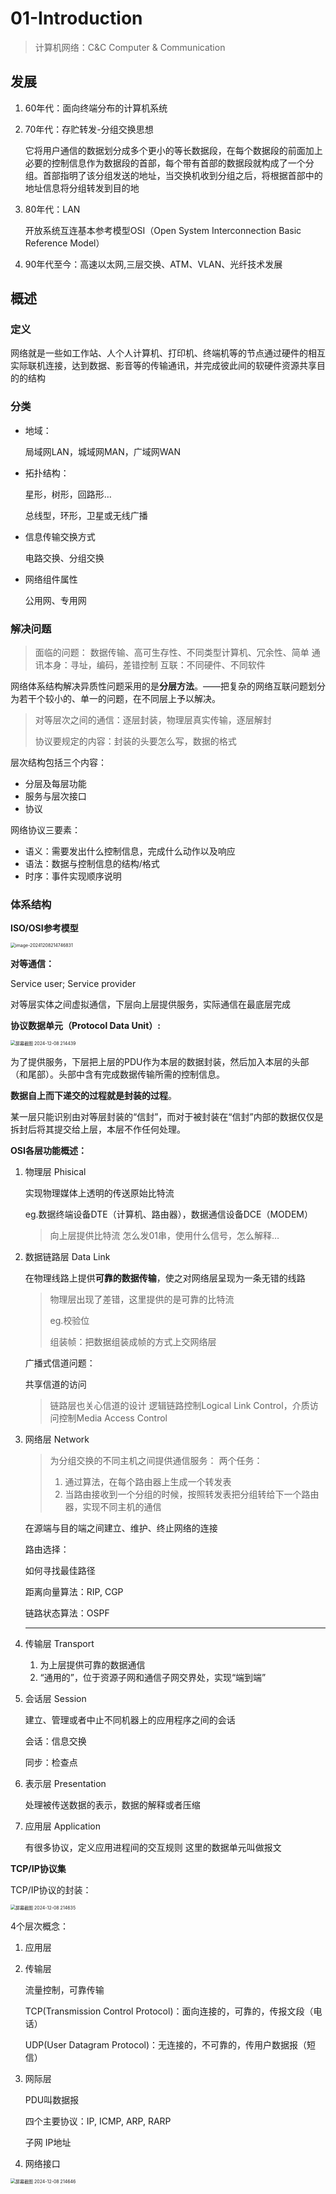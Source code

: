 # 01-Introduction

> 计算机网络：C&C Computer & Communication

## 发展

1. 60年代：面向终端分布的计算机系统

2. 70年代：存贮转发-分组交换思想

   它将用户通信的数据划分成多个更小的等长数据段，在每个数据段的前面加上必要的控制信息作为数据段的首部，每个带有首部的数据段就构成了一个分组。首部指明了该分组发送的地址，当交换机收到分组之后，将根据首部中的地址信息将分组转发到目的地

3. 80年代：LAN

   开放系统互连基本参考模型OSI（Open System Interconnection Basic Reference Model）

4. 90年代至今：高速以太网,三层交换、ATM、VLAN、光纤技术发展

## 概述

### 定义

网络就是一些如工作站、人个人计算机、打印机、终端机等的节点通过硬件的相互实际联机连接，达到数据、影音等的传输通讯，并完成彼此间的软硬件资源共享目的的结构

### 分类

- 地域：

  局域网LAN，城域网MAN，广域网WAN

- 拓扑结构：

  星形，树形，回路形…

  总线型，环形，卫星或无线广播

- 信息传输交换方式

  电路交换、分组交换

- 网络组件属性

  公用网、专用网

### 解决问题

> 面临的问题： 数据传输、高可生存性、不同类型计算机、冗余性、简单 通讯本身：寻址，编码，差错控制 互联：不同硬件、不同软件

网络体系结构解决异质性问题采用的是**分层方法**。——把复杂的网络互联问题划分为若干个较小的、单一的问题，在不同层上予以解决。

> 对等层次之间的通信：逐层封装，物理层真实传输，逐层解封 
>
> 协议要规定的内容：封装的头要怎么写，数据的格式

层次结构包括三个内容：

- 分层及每层功能
- 服务与层次接口
- 协议

网络协议三要素：

- 语义：需要发出什么控制信息，完成什么动作以及响应
- 语法：数据与控制信息的结构/格式
- 时序：事件实现顺序说明

### 体系结构

**ISO/OSI参考模型**

<img src="01-Introduction.assets/image-20241208214746831.png" alt="image-20241208214746831" style="zoom:50%;" />

**对等通信：**

Service user; Service provider

对等层实体之间虚拟通信，下层向上层提供服务，实际通信在最底层完成

**协议数据单元（Protocol Data Unit）:**

<img src="01-Introduction.assets/屏幕截图 2024-12-08 214439.png" alt="屏幕截图 2024-12-08 214439" style="zoom:50%;" />

为了提供服务，下层把上层的PDU作为本层的数据封装，然后加入本层的头部（和尾部）。头部中含有完成数据传输所需的控制信息。

**数据自上而下递交的过程就是封装的过程**。

某一层只能识别由对等层封装的“信封”，而对于被封装在“信封”内部的数据仅仅是拆封后将其提交给上层，本层不作任何处理。

**OSI各层功能概述：**

1. 物理层 Phisical

   实现物理媒体上透明的传送原始比特流

   eg.数据终端设备DTE（计算机、路由器），数据通信设备DCE（MODEM）

   > 向上层提供比特流 怎么发01串，使用什么信号，怎么解释…

2. 数据链路层 Data Link

   在物理线路上提供**可靠的数据传输**，使之对网络层呈现为一条无错的线路

   > 物理层出现了差错，这里提供的是可靠的比特流
   >
   > eg.校验位 
   >
   > 组装帧：把数据组装成帧的方式上交网络层

   广播式信道问题：

   共享信道的访问

   > 链路层也关心信道的设计 逻辑链路控制Logical Link Control，介质访问控制Media Access Control

3. 网络层 Network

   > 为分组交换的不同主机之间提供通信服务： 两个任务：
   >
   > 1. 通过算法，在每个路由器上生成一个转发表
   > 2. 当路由接收到一个分组的时候，按照转发表把分组转给下一个路由器，实现不同主机的通信

   在源端与目的端之间建立、维护、终止网络的连接

   路由选择：

   如何寻找最佳路径

   距离向量算法：RIP, CGP

   链路状态算法：OSPF

   ------

4. 传输层 Transport

   1. 为上层提供可靠的数据通信
   2. “通用的”，位于资源子网和通信子网交界处，实现“端到端”

5. 会话层 Session

   建立、管理或者中止不同机器上的应用程序之间的会话

   会话：信息交换

   同步：检查点

6. 表示层 Presentation

   处理被传送数据的表示，数据的解释或者压缩

7. 应用层 Application

   有很多协议，定义应用进程间的交互规则 这里的数据单元叫做报文

**TCP/IP协议集**

TCP/IP协议的封装：

<img src="01-Introduction.assets/屏幕截图 2024-12-08 214635.png" alt="屏幕截图 2024-12-08 214635" style="zoom:50%;" />

4个层次概念：

1. 应用层

2. 传输层

   流量控制，可靠传输

   TCP(Transmission Control Protocol)：面向连接的，可靠的，传报文段（电话）

   UDP(User Datagram Protocol)：无连接的，不可靠的，传用户数据报（短信）

3. 网际层

   PDU叫数据报

   四个主要协议：IP, ICMP, ARP, RARP

   子网  IP地址

4. 网络接口

<img src="01-Introduction.assets/屏幕截图 2024-12-08 214646.png" alt="屏幕截图 2024-12-08 214646" style="zoom:50%;" />